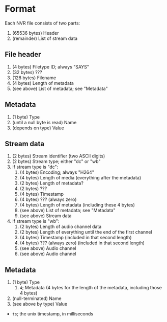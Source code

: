 # Format
Each NVR file consists of two parts:

1. (65536 bytes) Header
1. (remainder) List of stream data

## File header

1. (4 bytes) Filetype ID; always "SAYS"
1. (32 bytes) ???
1. (128 bytes) Filename
1. (4 bytes) Length of metadata
1. (see above) List of metadata; see "Metadata"

## Metadata

1. (1 byte) Type
1. (until a null byte is read) Name
1. (depends on type) Value

## Stream data

1. (2 bytes) Stream identifier (two ASCII digits)
1. (2 bytes) Stream type; either "dc" or "wb"
1. If stream type is "dc":
   1. (4 bytes) Encoding; always "H264"
   1. (4 bytes) Length of media (everything after the metadata)
   1. (2 bytes) Length of metadata?
   1. (2 bytes) ???
   1. (4 bytes) Timestamp
   1. (4 bytes) ??? (always zero)
   1. (4 bytes) Length of metadata (including these 4 bytes)
   1. (see above) List of metadata; see "Metadata"
   1. (see above) Stream data
1. If stream type is "wb":
   1. (2 bytes) Length of audio channel data
   1. (2 bytes) Length of everything until the end of the first channel
   1. (4 bytes) Timestamp (included in that second length)
   1. (4 bytes) ??? (always zero) (included in that second length)
   1. (see above) Audio channel
   1. (see above) Audio channel

## Metadata

1. (1 byte) Type
   1. `4`; Metadata (4 bytes for the length of the metadata, including those 4 bytes)
1. (null-terminated) Name
1. (see above by type) Value

* `ts`; the unix timestamp, in milliseconds
